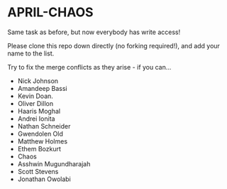 # APRIL-CHAOS

Same task as before, but now everybody has write access!

Please clone this repo down directly (no forking required!), and add your name to the list.

Try to fix the merge conflicts as they arise - if you can...
- Nick Johnson
- Amandeep Bassi
- Kevin Doan.
- Oliver Dillon
- Haaris Moghal
- Andrei Ionita
- Nathan Schneider
- Gwendolen Old
- Matthew Holmes
- Ethem Bozkurt
- Chaos
- Asshwin Mugundharajah
- Scott Stevens
- Jonathan Owolabi
